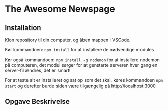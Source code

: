# The Awesome Newspage

## Installation

Klon repository til din computer, og åben mappen i VSCode.

Kør kommandoen:  `npm install` for at installere de nødvendige modules

Kør også kommandoen: `npm install -g nodemon` for at installere nodemon på computeren, det modul sørger for at genstarte serveren hver gang en server-fil ændres, det er smart!

For at teste alt er installeret og sat op som det skal, køres kommandoen `npm start` og derefter burde siden være tilgængelig på http://localhost:3000


## Opgave Beskrivelse

